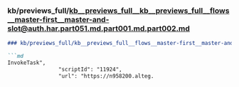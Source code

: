 ### kb/previews_full/kb__previews_full__kb__previews_full__flows__master-first__master-and-slot@auth.har.part051.md.part001.md.part002.md

```md
### kb/previews_full/kb__previews_full__flows__master-first__master-and-slot@auth.har.part051.md.part001.md (part 002)

```md
InvokeTask",
                "scriptId": "11924",
                "url": "https://n958200.alteg.
```

```

```
